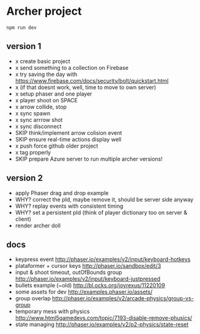 # Archer project

`npm run dev`


## version 1

- x create basic project
- x send something to a collection on Firebase
- x try saving the day with https://www.firebase.com/docs/security/bolt/quickstart.html
- x (if that doesnt work, well, time to move to own server)
- x setup phaser and one player
- x player shoot on SPACE
- x arrow collide, stop
- x sync spawn
- x sync arrrow shot
- x sync disconnect
- SKIP think/implement arrow colision event
- SKIP ensure real-time actions display well
- x push force github older project
- x tag properly
- SKIP prepare Azure server to run multiple archer versions!


## version 2

- apply Phaser drag and drop example
- WHY? correct the pId, maybe remove it, should be server side anyway
- WHY? replay events with consistent timing
- WHY? set a persistent pId (think of player dictionary too on server & client)
- render archer doll




## docs

- keypress event http://phaser.io/examples/v2/input/keyboard-hotkeys
- plataformer + cursor keys http://phaser.io/sandbox/edit/3
- input & shoot timeout, outOfBounds group http://phaser.io/examples/v2/input/keyboard-justpressed
- bullets example (~old) http://bl.ocks.org/joyrexus/11220109
- some assets for dev http://examples.phaser.io/assets/
- group overlap http://phaser.io/examples/v2/arcade-physics/group-vs-group
- temporary mess with physics http://www.html5gamedevs.com/topic/7193-disable-remove-phusics/
- state managing http://phaser.io/examples/v2/p2-physics/state-reset
